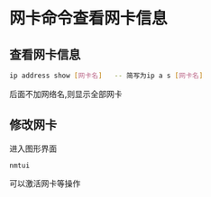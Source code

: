 # 网卡命令查看网卡信息





## 查看网卡信息

```bash
ip address show [网卡名]   -- 简写为ip a s [网卡名]
```

后面不加网络名,则显示全部网卡

## 修改网卡

进入图形界面

```
nmtui  
```

可以激活网卡等操作

